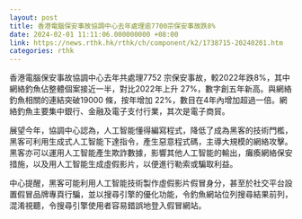 ```yaml
---
layout: post
title: 香港電腦保安事故協調中心去年處理逾7700宗保安事故跌8%
date: 2024-02-01 11:11:06.000000000 +08:00
link: https://news.rthk.hk/rthk/ch/component/k2/1738715-20240201.htm
categories: rthk
---
```


香港電腦保安事故協調中心去年共處理7752 宗保安事故，較2022年跌8%，其中網絡釣魚佔整體個案接近一半，對比2022年上升 27%，數字創五年新高。與網絡釣魚相關的連結突破19000 條，按年增加 22%，數目在4年內增加超過一倍。網絡釣魚主要集中銀行、金融及電子支付行業，其次是電子商貿。

展望今年，協調中心認為，人工智能懂得編寫程式，降低了成為黑客的技術門檻，黑客可利用生成式人工智能下達指令，產生惡意程式碼，主導大規模的網絡攻擊。黑客亦可以運用人工智能產生欺詐數據，影響其他人工智能的輸出，癱瘓網絡保安措施，以及用人工智能生成虛假影片，以便進行勒索或騙取利益。

中心提醒，黑客可能利用人工智能技術製作虛假影片假冒身分，甚至於社交平台設置假冒品牌專頁行騙，並以搜尋引擎的優化功能，令釣魚網站位列搜尋結果前列，混淆視聽，令搜尋引擎使用者容易錯誤地登入假冒網站。
